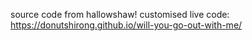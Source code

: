 source code from hallowshaw!
customised
live code: https://donutshirong.github.io/will-you-go-out-with-me/
